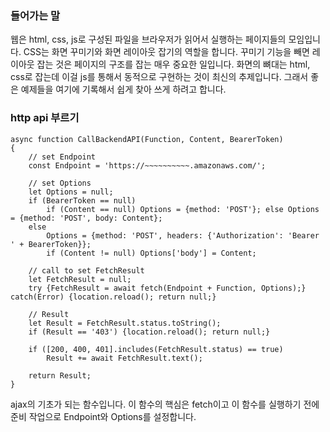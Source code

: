 ### 들어가는 말
웹은 html, css, js로 구성된 파일을 브라우저가 읽어서 실행하는 페이지들의 모임입니다. CSS는 화면 꾸미기와 화면 레이아웃 잡기의 역할을 합니다. 꾸미기 기능을 빼면 레이아웃 잡는 것은 페이지의 구조를 잡는 매우 중요한 일입니다. 화면의 뼈대는 html, css로 잡는데 이걸 js를 통해서 동적으로 구현하는 것이 최신의 추제입니다. 그래서 좋은 예제들을 여기에 기록해서 쉽게 찾아 쓰게 하려고 합니다.

### http api 부르기
~~~
async function CallBackendAPI(Function, Content, BearerToken)
{
    // set Endpoint
    const Endpoint = 'https://~~~~~~~~~~.amazonaws.com/';

    // set Options
    let Options = null;
    if (BearerToken == null)
        if (Content == null) Options = {method: 'POST'}; else Options = {method: 'POST', body: Content};
    else
        Options = {method: 'POST', headers: {'Authorization': 'Bearer ' + BearerToken}};
        if (Content != null) Options['body'] = Content;

    // call to set FetchResult
    let FetchResult = null;
    try {FetchResult = await fetch(Endpoint + Function, Options);} catch(Error) {location.reload(); return null;}

    // Result
    let Result = FetchResult.status.toString();
    if (Result == '403') {location.reload(); return null;}

    if ([200, 400, 401].includes(FetchResult.status) == true)
        Result += await FetchResult.text();

    return Result;
}
~~~
ajax의 기초가 되는 함수입니다. 이 함수의 핵심은 fetch이고 이 함수를 실행하기 전에 준비 작업으로 Endpoint와 Options를 설정합니다.

